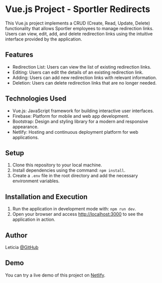 # Vue.js Project - Sportler Redirects

This Vue.js project implements a CRUD (Create, Read, Update, Delete) functionality that allows Sportler employees to manage redirection links. Users can view, edit, add, and delete redirection links using the intuitive interface provided by the application.

## Features

- Redirection List: Users can view the list of existing redirection links.
- Editing: Users can edit the details of an existing redirection link.
- Adding: Users can add new redirection links with relevant information.
- Deletion: Users can delete redirection links that are no longer needed.

## Technologies Used

- Vue.js: JavaScript framework for building interactive user interfaces.
- Firebase: Platform for mobile and web app development.
- Bootstrap: Design and styling library for a modern and responsive appearance.
- Netlify: Hosting and continuous deployment platform for web applications.

## Setup

1. Clone this repository to your local machine.
2. Install dependencies using the command: `npm install`.
3. Create a `.env` file in the root directory and add the necessary environment variables.

## Installation and Execution

1. Run the application in development mode with: `npm run dev`.
2. Open your browser and access [http://localhost:3000](http://localhost:3000) to see the application in action.

## Author

Leticia [@GitHub](https://github.com/leticiaavacamathe)

## Demo

You can try a live demo of this project on [Netlify](https://sportler-redirects.netlify.app/).
